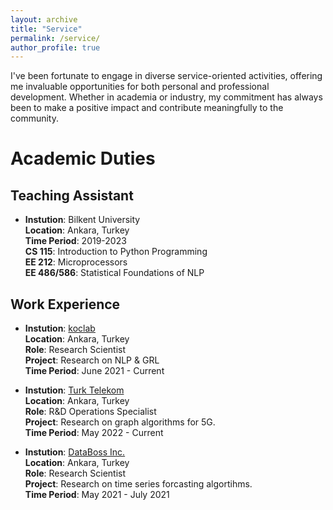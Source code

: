 ```yaml
---
layout: archive
title: "Service"
permalink: /service/
author_profile: true
---
```

I've been fortunate to engage in diverse service-oriented activities, offering me invaluable opportunities for both personal and professional development. Whether in academia or industry, my commitment has always been to make a positive impact and contribute meaningfully to the community.

# Academic Duties

## Teaching Assistant

- **Instution**: Bilkent University <br/>
**Location**: Ankara, Turkey <br/>
**Time Period**: 2019-2023 <br/>
    **CS 115**: Introduction to Python Programming <br/>
    **EE 212**: Microprocessors <br/>
    **EE 486/586**: Statistical Foundations of NLP<br/>

## Work Experience

- **Instution**: [koclab](http://aykutkoclab.ee.bilkent.edu.tr/) <br/>
**Location**: Ankara, Turkey <br/>
**Role**: Research Scientist <br/>
**Project**: Research on NLP & GRL <br/>
**Time Period**: June 2021 - Current

- **Instution**: [Turk Telekom](https://www.turktelekom.com.tr/en/) <br/>
**Location**: Ankara, Turkey <br/>
**Role**: R&D Operations Specialist <br/>
**Project**: Research on graph algorithms for 5G. <br/>
**Time Period**: May 2022 - Current

- **Instution**: [DataBoss Inc.](https://www.data-boss.com.tr/) <br/>
**Location**: Ankara, Turkey <br/>
**Role**: Research Scientist <br/>
**Project**: Research on time series forcasting algortihms. <br/>
**Time Period**: May 2021 - July 2021

<!-- {% if author.googlescholar %}
  You can also find my articles on <u><a href="{{author.googlescholar}}">my Google Scholar profile</a>.</u>
{% endif %}

{% include base_path %}

{% for post in site.publications reversed %}
  {% include archive-single.html %}
{% endfor %} -->
